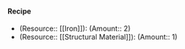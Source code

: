 #### Recipe
- (Resource:: [[Iron]]): (Amount:: 2)
- (Resource:: [[Structural Material]]): (Amount:: 1)
